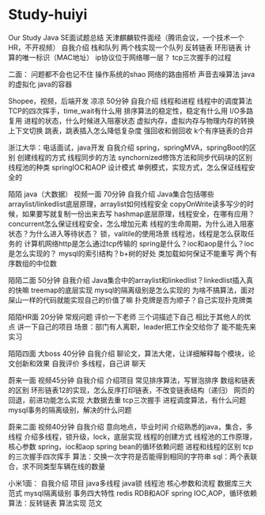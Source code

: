 # Study-huiyi
Our Study
Java SE面试题总结
天津麒麟软件面经（腾讯会议，一个技术一个HR，不开视频）
自我介绍
栈和队列
两个栈实现一个队列
反转链表
环形链表
计算的唯一标识（MAC地址）
ip协议位于网络哪一层？
tcp三次握手的过程

二面：
问题都不会也记不住
操作系统的shao
网络的路由搭桥
声音去噪算法
java的虚拟化
java的容器




Shopee，视频，后端开发  凉凉    50分钟
自我介绍
线程和进程
线程中的调度算法
TCP的四次挥手，time_wait有什么用
排序算法的稳定性，稳定有什么用
I/O多路复用
进程的状态，什么时候进入阻塞状态
虚拟内存，虚拟内存与物理内存的转换
上下文切换
跳表，跳表插入怎么降低复杂度
强回收和弱回收
k个有序链表的合并


浙江大华：电话面试，java开发
自我介绍
spring，springMVA，springBoot的区别
创建线程的方式
线程同步的方法
synchornized修饰方法和同步代码块的区别
线程池的种类
springIOC和AOP
设计模式
单例模式，实现方式，怎么保证线程安全的


陌陌  java（大数据） 视频一面   70分钟
自我介绍
Java集合包括哪些
arraylist/linkedlist底层原理，arraylist如何线程安全 copyOnWrite读多写少的时候，如果要写就复制一份出来去写
hashmap底层原理，线程安全，在哪有应用？
concurrent怎么保证线程安全，怎么增加元素
线程的生命周期，为什么进入阻塞状态？为什么进入等待状态？
锁，valitile的使用场景
线程池，线程是怎么获取任务的
计算机网络http是怎么通过tcp传输的
spring是什么？ioc和aop是什么？ioc是怎么实现的？
mysql的索引结构？b+树的好处
类加载如何保证不能重写
两个有序数组的中位数


陌陌二面 50分钟
自我介绍
Java集合中的arraylist和linkedlist？linkedlist插入真的快嘛
treemap的底层实现
mysql的隔离级别是怎么实现的
为啥不搞算法，面对屎山一样的代码就能实现自己的价值了嘛
扑克牌是否为顺子？自己实现扑克牌类

陌陌HR面   20分钟
常规问题
评价一下老师
三个词描述下自己
相比于其他人的优点
讲一下自己的项目
场景：部门有人离职，leader把工作全交给你了
能不能先来实习

陌陌四面  大boss  40分钟
自我介绍
聊论文，算法大佬，让详细解释每个模块，论文创新和效果
自我评价
多线程，自己讲
聊天



蔚来一面  视频45分钟
自我介绍
介绍项目
常见排序算法，写冒泡排序
数组和链表的区别
环形链表12的实现，怎么反序打印链表，不改变链表结构（递归）
网页的回退，前进功能怎么实现
大数据去重
tcp三次握手
进程调度算法，有什么问题
mysql事务的隔离级别，解决的什么问题

蔚来二面   视频40分钟
自我介绍
意向地点，毕业时间
介绍熟悉的java，集合，多线程
介绍多线程，锁升级，lock，底层实现
线程的创建方式
线程池的工作原理，核心参数
spring，ioc和aop
spring bean的循环依赖问题
进程和线程的区别
tcp的三次握手四次挥手
算法：交换一次字符是否能得到相同的字符串
sql：两个表联合，求不同类型车辆在线的数量


小米1面：
自我介绍
项目
java多线程
java锁
线程池 核心参数和流程
数据库三大范式
mysql隔离级别
事务四大特性
redis RDB和AOF
spring IOC,AOP，循环依赖
算法：反转链表
算法实现
范文


